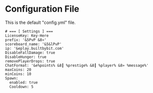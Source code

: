 # Configuration File

This is the default "config.yml" file.

    # === [ Settings ] ===
    LicenseKey: Key-Here
    prefix: '&5PvP &8»'
    scoreboard_name: '&5&lPvP'
    ip: '&eplay.builtbybit.com'
    DisableFallDamage: true
    DisableHunger: true
    removePlayerDrops: true
    ChatFormat: '&e%points% &8┃ %prestige% &8┃ %player% &8» %message%'
    maxCoins: 20
    minCoins: 10
    Spawn:
      enabled: true
      Cooldown: 5
    
